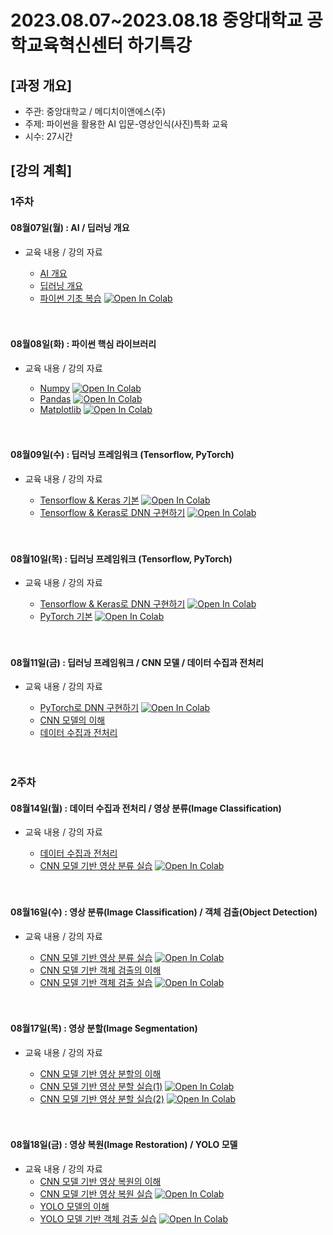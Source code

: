 # 2023.08.07\~2023.08.18 중앙대학교 공학교육혁신센터 하기특강

## \[과정 개요]

* 주관: 중앙대학교 / 메디치이앤에스(주)
* 주제: 파이썬을 활용한 AI 입문-영상인식(사진)특화 교육
* 시수: 27시간

## \[강의 계획]

### 1주차

#### 08월07일(월) : AI / 딥러닝 개요

* 교육 내용 / 강의 자료
  * [AI 개요](../LectureFiles/pdf/AI01_AI개요.pdf)
  * [딥러닝 개요](../LectureFiles/pdf/DL01_딥러닝개요.pdf)
  * [파이썬 기초 복습](../LectureFiles/src/Py001_Basic.ipynb) [![Open In Colab](https://colab.research.google.com/assets/colab-badge.svg)](https://colab.research.google.com/github/aidalabs/Lectures/blob/main/LectureFiles/src/Py001_Basic.ipynb)

  <br/>
  <br/>
#### 08월08일(화) : 파이썬 핵심 라이브러리

* 교육 내용 / 강의 자료
  * [Numpy](../LectureFiles/src/Py002_Numpy.ipynb) [![Open In Colab](https://colab.research.google.com/assets/colab-badge.svg)](https://colab.research.google.com/github/aidalabs/Lectures/blob/main/LectureFiles/src/Py002_Numpy.ipynb)
  * [Pandas](../LectureFiles/src/Py003_Pandas.ipynb) [![Open In Colab](https://colab.research.google.com/assets/colab-badge.svg)](https://colab.research.google.com/github/aidalabs/Lectures/blob/main/LectureFiles/src/Py003_Pandas.ipynb)
  * [Matplotlib](../LectureFiles/src/Py004_Matplotlib.ipynb) [![Open In Colab](https://colab.research.google.com/assets/colab-badge.svg)](https://colab.research.google.com/github/aidalabs/Lectures/blob/main/LectureFiles/src/Py004_Matplotlib.ipynb)

  <br/>
  <br/>
#### 08월09일(수) : 딥러닝 프레임워크 (Tensorflow, PyTorch)

* 교육 내용 / 강의 자료
  * [Tensorflow & Keras 기본](../LectureFiles/src/DL001_Tensorflow.ipynb) [![Open In Colab](https://colab.research.google.com/assets/colab-badge.svg)](https://colab.research.google.com/github/aidalabs/Lectures/blob/main/LectureFiles/src/DL001_Tensorflow.ipynb)
  * [Tensorflow & Keras로 DNN 구현하기](../LectureFiles/src/DL002_Tensorflow_DNN.ipynb) [![Open In Colab](https://colab.research.google.com/assets/colab-badge.svg)](https://colab.research.google.com/github/aidalabs/Lectures/blob/main/LectureFiles/src/DL002_Tensorflow_DNN.ipynb)
  
  <br/>
  <br/>
#### 08월10일(목) : 딥러닝 프레임워크 (Tensorflow, PyTorch)

* 교육 내용 / 강의 자료
  * [Tensorflow & Keras로 DNN 구현하기](../LectureFiles/src/DL002_Tensorflow_DNN.ipynb) [![Open In Colab](https://colab.research.google.com/assets/colab-badge.svg)](https://colab.research.google.com/github/aidalabs/Lectures/blob/main/LectureFiles/src/DL002_Tensorflow_DNN.ipynb)
  * [PyTorch 기본](../LectureFiles/src/DL003_PyTorch.ipynb) [![Open In Colab](https://colab.research.google.com/assets/colab-badge.svg)](https://colab.research.google.com/github/aidalabs/Lectures/blob/main/LectureFiles/src/DL003_PyTorch.ipynb)
  
  <br/>
  <br/>
#### 08월11일(금) : 딥러닝 프레임워크 / CNN 모델 / 데이터 수집과 전처리

* 교육 내용 / 강의 자료
  * [PyTorch로 DNN 구현하기](../LectureFiles/src/DL004_PyTorch_DNN.ipynb) [![Open In Colab](https://colab.research.google.com/assets/colab-badge.svg)](https://colab.research.google.com/github/aidalabs/Lectures/blob/main/LectureFiles/src/DL004_PyTorch_DNN.ipynb)
  * [CNN 모델의 이해](../LectureFiles/pdf/DL02_CNN모델개요.pdf)
  * [데이터 수집과 전처리](../LectureFiles/pdf/DL04_데이터수집과전처리-영상처리.pdf)

  <br/>
  <br/>
### 2주차

#### 08월14일(월) : 데이터 수집과 전처리 / 영상 분류(Image Classification)

* 교육 내용 / 강의 자료
  * [데이터 수집과 전처리](../LectureFiles/pdf/DL04_데이터수집과전처리-영상처리.pdf)
  * [CNN 모델 기반 영상 분류 실습](../LectureFiles/src/DL005_CNN_ImageClassificaton.ipynb) [![Open In Colab](https://colab.research.google.com/assets/colab-badge.svg)](https://colab.research.google.com/github/aidalabs/Lectures/blob/main/LectureFiles/src/DL005_CNN_ImageClassificaton.ipynb)

  <br/>
  <br/>
#### 08월16일(수) : 영상 분류(Image Classification) / 객체 검출(Object Detection)

* 교육 내용 / 강의 자료
  * [CNN 모델 기반 영상 분류 실습](../LectureFiles/src/DL005_CNN_ImageClassificaton.ipynb) [![Open In Colab](https://colab.research.google.com/assets/colab-badge.svg)](https://colab.research.google.com/github/aidalabs/Lectures/blob/main/LectureFiles/src/DL005_CNN_ImageClassificaton.ipynb)
  * [CNN 모델 기반 객체 검출의 이해](../LectureFiles/pdf/DL07_RCNN모델개요.pdf)
  * [CNN 모델 기반 객체 검출 실습](../LectureFiles/src/DL006_Faster_RCNN_ObjectDetection.ipynb) [![Open In Colab](https://colab.research.google.com/assets/colab-badge.svg)](https://colab.research.google.com/github/aidalabs/Lectures/blob/main/LectureFiles/src/DL006_Faster_RCNN_ObjectDetection.ipynb)

  <br/>
  <br/>
#### 08월17일(목) : 영상 분할(Image Segmentation)

* 교육 내용 / 강의 자료
  * [CNN 모델 기반 영상 분할의 이해](../LectureFiles/pdf/DL21_Semantic_Segmantation.pdf)
  * [CNN 모델 기반 영상 분할 실습(1)](../LectureFiles/src/DL21_Semantic_Segmantation_Unet.ipynb) [![Open In Colab](https://colab.research.google.com/assets/colab-badge.svg)](https://colab.research.google.com/github/aidalabs/Lectures/blob/main/LectureFiles/src/DL21_Semantic_Segmantation_Unet.ipynb)
  * [CNN 모델 기반 영상 분할 실습(2)](../LectureFiles/src/DL21_Semantic_Segmantation.ipynb) [![Open In Colab](https://colab.research.google.com/assets/colab-badge.svg)](https://colab.research.google.com/github/aidalabs/Lectures/blob/main/LectureFiles/src/DL21_Semantic_Segmantation.ipynb)


  <br/>
  <br/>
#### 08월18일(금) : 영상 복원(Image Restoration) / YOLO 모델

* 교육 내용 / 강의 자료
  * [CNN 모델 기반 영상 복원의 이해](../LectureFiles/pdf/DL07_CNN모델기반_영상복원.pdf)
  * [CNN 모델 기반 영상 복원 실습](../LectureFiles/src/DL008_CNN_ImageRestoration.ipynb) [![Open In Colab](https://colab.research.google.com/assets/colab-badge.svg)](https://colab.research.google.com/github/aidalabs/Lectures/blob/main/LectureFiles/src/DL008_CNN_ImageRestoration.ipynb)
  * [YOLO 모델의 이해](../LectureFiles/pdf/DL07_YOLO모델개요.pdf)
  * [YOLO 모델 기반 객체 검출 실습](../LectureFiles/src/DL009_YOLO_ObjectDetection.ipynb) [![Open In Colab](https://colab.research.google.com/assets/colab-badge.svg)](https://colab.research.google.com/github/aidalabs/Lectures/blob/main/LectureFiles/src/DL009_YOLO_ObjectDetection.ipynb)
